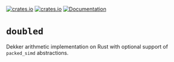 [![crates.io](https://img.shields.io/crates/d/doubled.svg)](https://crates.io/crates/doubled)
[![crates.io](https://img.shields.io/crates/v/doubled.svg)](https://crates.io/crates/doubled)
[![Documentation](https://docs.rs/doubled/badge.svg)](https://docs.rs/doubled)

# `doubled`

Dekker arithmetic implementation on Rust with optional support
of `packed_simd` abstractions.
